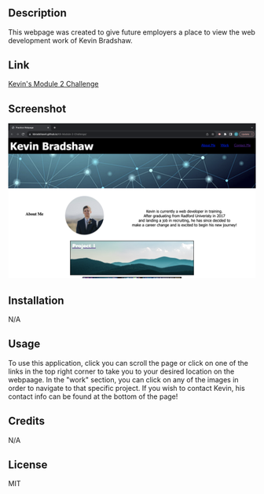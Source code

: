 # <Kevin Bradshaw Portfolio>

## Description

This webpage was created to give future employers a place to view the web development work of Kevin Bradshaw.

## Link
[Kevin's Module 2 Challenge](https://kbradshaw4.github.io/KB-Module-2-Challenge/)

## Screenshot 
![Screenshot of Portfolio Webpage](./assets/images/Screenshot%202023-09-07%20at%201.22.52%20PM.png)

## Installation

N/A

## Usage

To use this application, click you can scroll the page or click on one of the links in the top right corner to take you to your desired location on the webpaage. In the "work" section, you can click on any of the images in order to navigate to that specific project. If you wish to contact Kevin, his contact info can be found at the bottom of the page!

## Credits

N/A

## License

MIT
